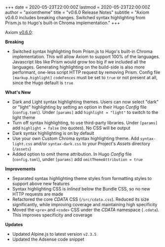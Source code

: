 +++
date = 2020-05-23T22:00:00Z
lastmod = 2020-05-23T22:00:00Z
author = "axiomtheme"
title = "v0.6.0 Release Notes"
subtitle = "Axiom v0.6.0 includes breaking changes. Switched syntax highlighting from Prism.js to Hugo's built-in Chroma implementation."
+++

Axiom [v0.6.0](https://github.com/marketempower/axiom/releases/tag/v0.6.0):

**Breaking**

- Switched syntax highlighting from Prism.js to Hugo's built-in Chroma implementation. This will allow Axiom to support 100% of the languages. Javascript libs like Prism would grow too big if we included all the languages. Generating highlighting on the build-side is also more performant, one-less script HTTP request by removing Prism. Config file `[markup.highlight]` `codeFences` must be set to `true` or not present at all, since the Hugo default is `true`

**What's New**

- Dark and Light syntax highlighting themes. Users can now select "dark" or "light" highlighting by setting an option in their Hugo *Config* file (`config.toml`). Under `[params]` add `highlight = "light"` to switch to the light theme
- Turn off syntax highlighting, to use third-party libraries. Under `[params]` add `highlight = false` (no quotes). No CSS will be output
- Dark syntax highlighting is on by default
- Use your own _Custom_ Chroma syntax highlighting theme. Add `syntax-light.css` and/or `syntax-dark.css` to your Project's _Assets_ directory (`/assets`)
- Added option to omit theme attribution. In Hugo *Config* file (`config.toml`), under `[params]` add `omitThemeAttribution = true`

**Improvements**

- Separated syntax highlighting theme styles from formatting styles to support above new features
- Syntax highlighting CSS is _inlined_ below the Bundle CSS, so no new HTTP requests are made
- Refactored the core _CDATA_ CSS (`/src/cdata.css`). Reduced its size significantly, while improving coverage and maintaining high specificity
- Moved the `<pre>` and `<code>` CSS under the _CDATA_ namespace (`.cdata`). This improves specificity and coverage

**Updates**

- Updated Alpine.js to latest version `v2.3.5`
- Updated the Adsense code snippet
